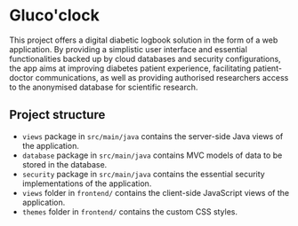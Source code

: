 # Gluco'clock
This project offers a digital diabetic logbook solution in the form of a web application. By providing a simplistic user interface and essential functionalities backed up by cloud databases and security configurations, the app aims at improving diabetes patient experience, facilitating patient-doctor communications, as well as providing authorised researchers access to the anonymised database for scientific research.


## Project structure
- `views` package in `src/main/java` contains the server-side Java views of the application.
- `database` package in `src/main/java` contains MVC models of data to be stored in the database.
- `security` package in `src/main/java` contains the essential security implementations of the application.
- `views` folder in `frontend/` contains the client-side JavaScript views of the application.
- `themes` folder in `frontend/` contains the custom CSS styles.

